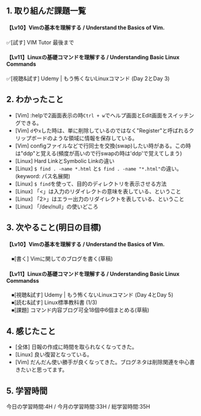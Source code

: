 ## 1. 取り組んだ課題一覧
#### 【Lv10】Vimの基本を理解する / Understand the Basics of Vim.
 ✅[試す] VIM Tutor 最後まで
 
#### 【Lv11】Linuxの基礎コマンドを理解する / Understanding Basic Linux Commands
 ✅[視聴&試す] Udemy | もう怖くないLinuxコマンド (Day 2とDay 3)
 
## 2. わかったこと
- [Vim] :helpで2画面表示の時`Ctrl + w`でヘルプ画面とEdit画面をスイッチングできる。  
- [Vim] `d`や`x`した時は、単に削除しているのではなく"Register"と呼ばれるクリップボードのような領域に情報を保存している。  
- [Vim] configファイルなどで行同士を交換(swap)したい時がある。この時は"ddp"と覚える(頻度が高いので行swapの時は'ddp'で覚えてしまう)  
- [Linux] Hard LinkとSymbolic Linkの違い  
- [Linux] `$ find . -name *.html` と`$ find . -name "*.html"`の違い。(keyword: パス名展開)  
- [Linux] `$ find`を使って、目的のディレクトリを表示させる方法  
- [Linux] 「<」は入力のリダイレクトの意味を表している、ということ  
- [Linux] 「2>」はエラー出力のリダイレクトを表している、ということ  
- [Linux] 「/dev/null」の使いどころ  

## 3. 次やること(明日の目標)
#### 【Lv10】Vimの基本を理解する / Understand the Basics of Vim.
　⏹[書く] Vimに関してのブログを書く(草稿)
 
#### 【Lv11】Linuxの基礎コマンドを理解する / Understanding Basic Linux Commandss
　⏹[視聴&試す] Udemy | もう怖くないLinuxコマンド (Day 4とDay 5)    
　⏹[読む&試す] Linux標準教科書 (1/3)  
　⏹[課題] コマンド内容ブログ可全18個中6個まとめる(草稿) 

## 4. 感じたこと
- [全体] 日報の作成に時間を取られなくなってきた。
- [Linux] 良い復習となっている。
- [Vim] だんだん使い勝手が良くなってきた。ブログネタは削除関連を中心書きたいと思ってます。

## 5. 学習時間
今日の学習時間:4H / 今月の学習時間:33H / 総学習時間:35H  
